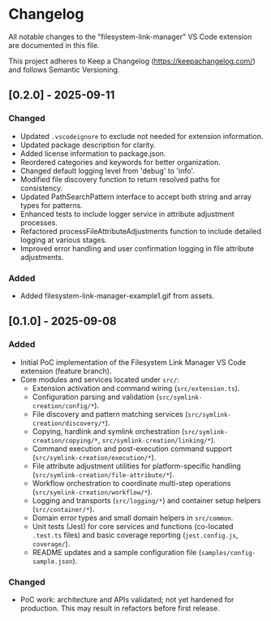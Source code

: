 # Changelog

All notable changes to the "filesystem-link-manager" VS Code extension are documented in this file.

This project adheres to Keep a Changelog (https://keepachangelog.com/) and follows Semantic Versioning.

## [0.2.0] - 2025-09-11

### Changed
- Updated `.vscodeignore` to exclude not needed for extension information.
- Updated package description for clarity.
- Added license information to package.json.
- Reordered categories and keywords for better organization.
- Changed default logging level from 'debug' to 'info'.
- Modified file discovery function to return resolved paths for consistency.
- Updated PathSearchPattern interface to accept both string and array types for patterns.
- Enhanced tests to include logger service in attribute adjustment processes.
- Refactored processFileAttributeAdjustments function to include detailed logging at various stages.
- Improved error handling and user confirmation logging in file attribute adjustments.

### Added
- Added filesystem-link-manager-example1.gif from assets.

## [0.1.0] - 2025-09-08

### Added
- Initial PoC implementation of the Filesystem Link Manager VS Code extension (feature branch).
- Core modules and services located under `src/`:
	- Extension activation and command wiring (`src/extension.ts`).
	- Configuration parsing and validation (`src/symlink-creation/config/*`).
	- File discovery and pattern matching services (`src/symlink-creation/discovery/*`).
	- Copying, hardlink and symlink orchestration (`src/symlink-creation/copying/*`, `src/symlink-creation/linking/*`).
	- Command execution and post-execution command support (`src/symlink-creation/execution/*`).
	- File attribute adjustment utilities for platform-specific handling (`src/symlink-creation/file-attribute/*`).
	- Workflow orchestration to coordinate multi-step operations (`src/symlink-creation/workflow/*`).
	- Logging and transports (`src/logging/*`) and container setup helpers (`src/container/*`).
	- Domain error types and small domain helpers in `src/common`.
	- Unit tests (Jest) for core services and functions (co-located `.test.ts` files) and basic coverage reporting (`jest.config.js`, `coverage/`).
	- README updates and a sample configuration file (`samples/config-sample.json`).

### Changed
- PoC work: architecture and APIs validated; not yet hardened for production. This may result in refactors before first release.
